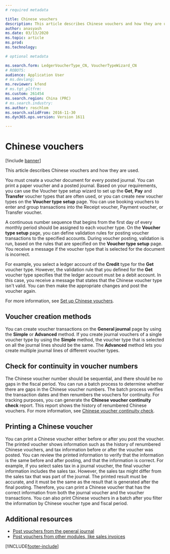 ```yaml
---
# required metadata

title: Chinese vouchers
description: This article describes Chinese vouchers and how they are used in Microsoft Dynamics 365 Finance.
author: anasyash
ms.date: 03/13/2020
ms.topic: article
ms.prod: 
ms.technology: 

# optional metadata

ms.search.form: LedgerVoucherType_CN, VoucherTypeWizard_CN
# ROBOTS: 
audience: Application User
# ms.devlang: 
ms.reviewer: kfend
# ms.tgt_pltfrm: 
ms.custom: 261454
ms.search.region: China (PRC)
# ms.search.industry: 
ms.author: roschlom
ms.search.validFrom: 2016-11-30
ms.dyn365.ops.version: Version 1611

---
```


# Chinese vouchers

[!include [banner](../includes/banner.md)]

This article describes Chinese vouchers and how they are used.

You must create a voucher document for every posted journal. You can print a paper voucher and a posted journal. Based on your requirements, you can use the Voucher type setup wizard to set up the **Get**, **Pay** and **Transfer** voucher types that are often used, or you can create new voucher types on the **Voucher type setup** page. You can use booking vouchers to enter and group transactions into the Receipt voucher, Payment voucher, or Transfer voucher. 

A continuous number sequence that begins from the first day of every monthly period should be assigned to each voucher type. On the **Voucher type setup** page, you can define validation rules for posting voucher transactions to the specified accounts. During voucher posting, validation is run, based on the rules that are specified on the **Voucher type setup** page. You receive a message if the voucher type that is selected for the document is incorrect. 

For example, you select a ledger account of the **Credit** type for the **Get** voucher type. However, the validation rule that you defined for the **Get** voucher type specifies that the ledger account must be a debit account. In this case, you receive a message that states that the Chinese voucher type isn't valid. You can then make the appropriate changes and post the voucher again. 

For more information, see [Set up Chinese vouchers](./tasks/set-up-chinese-vouchers.md).

## Voucher creation methods
You can create voucher transactions on the **General journal** page by using the **Simple** or **Advanced** method. If you create journal vouchers of a single voucher type by using the **Simple** method, the voucher type that is selected on all the journal lines should be the same. The **Advanced** method lets you create multiple journal lines of different voucher types. 

## Check for continuity in voucher numbers
The Chinese voucher number should be sequential, and there should be no gaps in the fiscal period. You can run a batch process to determine whether there are gaps in the Chinese voucher numbers. The batch process verifies the transaction dates and then renumbers the vouchers for continuity. For tracking purposes, you can generate the **Chinese voucher continuity check** report. This report shows the history of renumbered Chinese vouchers. For more information, see [Chinese voucher continuity check](./tasks/chinese-voucher-continuity-check.md).

## Printing a Chinese voucher
You can print a Chinese voucher either before or after you post the voucher. The printed voucher shows information such as the history of renumbered Chinese vouchers, and tax information before or after the voucher was posted. You can review the printed information to verify that the information is the same before and after posting, and that the information is correct. For example, if you select sales tax in a journal voucher, the final voucher information includes the sales tax. However, the sales tax might differ from the sales tax that was part of the journal. The printed result must be accurate, and it must be the same as the result that is generated after the final posting. Therefore, you can print a Chinese voucher that has the correct information from both the journal voucher and the voucher transactions. You can also print Chinese vouchers in a batch after you filter the information by Chinese voucher type and fiscal period.

## Additional resources
- [Post vouchers from the general journal](./tasks/post-vouchers-general-journal.md)
- [Post vouchers from other modules, like sales invoices](./tasks/post-vouchers-other-modules-like-sales-invoices.md)





[!INCLUDE[footer-include](../../includes/footer-banner.md)]
